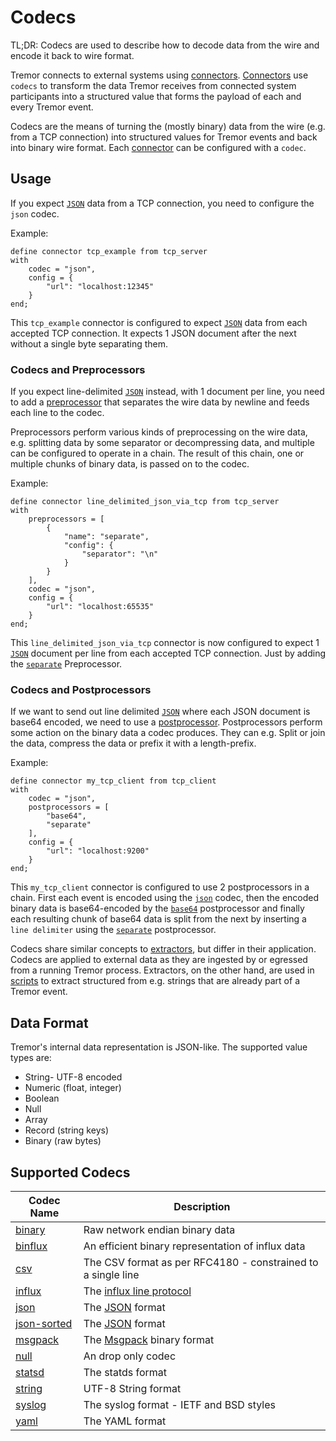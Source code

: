 # Codecs

TL;DR: Codecs are used to describe how to decode data from the wire and encode it back to wire format.

Tremor connects to external systems using [connectors](../connectors). [Connectors](../connectors) use `codecs` to transform the data Tremor receives from connected system participants into a structured value that forms the payload of each and every Tremor event.

Codecs are the means of turning the (mostly binary) data from the wire (e.g. from a TCP connection) into structured values for Tremor events and back into binary wire format.
Each [connector](../connectors) can be configured with a `codec`.

## Usage

If you expect [`JSON`](https://www.json.org/) data from a TCP connection, you need to configure the `json` codec.

Example:

```tremor
define connector tcp_example from tcp_server
with
    codec = "json",
    config = {
        "url": "localhost:12345"
    }
end;
```


This `tcp_example` connector is configured to expect [`JSON`](https://www.json.org/) data from each accepted TCP connection. It expects 1 JSON document after the next without a single byte separating them.

### Codecs and Preprocessors

If you expect line-delimited [`JSON`](https://www.json.org/) instead, with 1 document per line, you need to add a [preprocessor](../preprocessors) that separates the wire data by newline and feeds each line to the codec.

Preprocessors perform various kinds of preprocessing on the wire data, e.g. splitting data by some separator or decompressing data, and multiple can be configured to operate in a chain. The result of this chain, one or multiple chunks of binary data, is passed on to the codec.

Example:

```tremor
define connector line_delimited_json_via_tcp from tcp_server
with
    preprocessors = [ 
        {
            "name": "separate",
            "config": {
                "separator": "\n"
            }
        } 
    ],
    codec = "json",
    config = {
        "url": "localhost:65535"
    }
end;
```

This `line_delimited_json_via_tcp` connector is now configured to expect 1 [`JSON`](https://www.json.org/) document per line from each accepted TCP connection. Just by adding the [`separate`](../preprocessors/separate.md) Preprocessor.

### Codecs and Postprocessors

If we want to send out line delimited [`JSON`](https://www.json.org/) where each JSON document is base64 encoded, we need to use a [postprocessor](../postprocessors). Postprocessors perform some action on the binary data a codec produces. They can e.g. Split or join the data, compress the data or prefix it with a length-prefix.

Example:

```
define connector my_tcp_client from tcp_client
with
    codec = "json",
    postprocessors = [
        "base64",
        "separate"
    ],
    config = {
        "url": "localhost:9200"
    }
end;
```

This `my_tcp_client` connector is configured to use 2 postprocessors in a chain. First each event is encoded using the [`json`](./json.md) codec, then the encoded binary data is base64-encoded by the [`base64`](../postprocessors/base64.md) postprocessor and finally each resulting chunk of base64 data is split from the next by inserting a `line delimiter` using the [`separate`](../postprocessors/separate.md) postprocessor.


Codecs share similar concepts to [extractors](../extractors), but differ in their application. Codecs are applied to external data as they are ingested by or egressed from a running Tremor process.
Extractors, on the other hand, are used in [scripts](../../language/scripts.md) to extract structured from e.g. strings that are already part of a Tremor event.

## Data Format

Tremor's internal data representation is JSON-like. The supported value types are:

* String- UTF-8 encoded
* Numeric (float, integer)
* Boolean
* Null
* Array
* Record (string keys)
* Binary (raw bytes)


## Supported Codecs

| Codec Name                 | Description                                                                                                   |
|----------------------------|---------------------------------------------------------------------------------------------------------------|
| [binary](binary)           | Raw network endian binary data                                                                                |
| [binflux](binflux)         | An efficient binary representation of influx data                                                             |
| [csv](csv)                 | The CSV format as per RFC4180 - constrained to a single line                                                  |
| [influx](influx)           | The [influx line protocol](https://docs.influxdata.com/influxdb/v1.7/write_protocols/line_protocol_tutorial/) |
| [json](json)               | The [JSON](https://json.org) format                                                                           |
| [json-sorted](json-sorted) | The [JSON](https://json.org) format                                                                           |
| [msgpack](msgpack)         | The [Msgpack](https://msgpack.org) binary format                                                              |
| [null](null)               | An drop only codec                                                                                            |
| [statsd](statsd)           | The statds format                                                                                             |
| [string](string)           | UTF-8 String format                                                                                           |
| [syslog](syslog)           | The syslog format - IETF and BSD styles                                                                       |
| [yaml](yaml)               | The YAML format                                                                                               |

